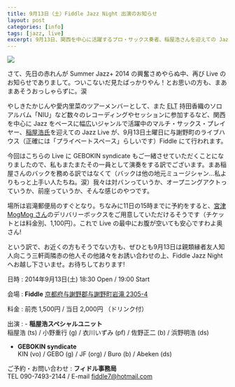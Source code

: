 ```yaml
---
title: 9月13日（土）Fiddle Jazz Night 出演のお知らせ
layout: post
categories: [info]
tags: [jazz, live]
excerpt: 9月13日、関西を中心に活躍するプロ・サックス奏者、稲屋浩さんを迎えての Jazz Live が与謝野町の Fiddle にて行われるのですが、そちらにまたまた GEBOKIN syndicate が出演いたしますよ、というお知らせです。
---
```

![](/images/info/20140913/fiddle-jazz-night.jpg)

さて、先日の赤れんが Summer Jazz+ 2014 の興奮さめやらぬ中、再び Live のお知らせでありまして。ついこないだ見たばっかりやん！とお思いの方も、まあまあそうおっしゃらずに。涙

やしきたかじんや愛内里菜のツアーメンバーとして、また <abbr title="Every Little Thing">ELT</abbr> 持田香織のソロアルバム「NIU」など数々のレコーディングやセッションに参加するなど、関西を中心に Jazz をベースに幅広いジャンルで活躍中のマルチ・サックス・プレイヤー、[稲屋浩氏][*1]を迎えての Jazz Live が、9月13日土曜日に与謝野町のライブハウス（正確には「プライベートスペース」らしいです）Fiddle にて行われます。

今回はこちらの Live に GEBOKIN syndicate もご一緒させていただくことになりましたので、私もまたまたその一員として演奏をする訳でございます。まあ稲屋さんのバックを務める訳ではなくて（バックは他の地元ミュージシャン…私よりもっと上手い人たちね。涙）我々は対バンっていうか、オープニングアクトっていうか、前座っていうか、そんな感じのやつです。

場所は岩滝郵便局のすぐとなり。ちなみに11日の15時までに予約をすると、[宮津 MogMog さん][*2]のデリバリーボックスをご用意していただけるそうです（チケットとは料金別、1,100円）。これで Live の最中にお腹が空いても安心ですわよ奥さん!

という訳で、お近くの方もそうでない方も、ぜひとも9月13日は親類縁者友人知人向こう三軒両隣赤の他人その他諸々をお誘い合わせの上、Fiddle Jazz Night へお越し下さいませ。お待ちしております!

日時
: <time datetime="2014-09-13T18:00+09:00">2014年9月13日(土) 18:30 Open / 19:00 Start</time>

会場
: <b>Fiddle</b>
  [京都府与謝野郡与謝野町岩滝 2305-4][*3]

料金
: 前売 1,500円 / 当日 2,000円 （ドリンク付）

出演
: - <b>稲屋浩スペシャルユニット</b>  
    稲屋浩 (ts) / 小野重行 (g) / 衣川いずみ (pf) / 佐野正二 (b) / 浜野明浩 (ds)
  - <b>GEBOKIN syndicate</b>  
    KIN (vo) / GEBO (g) / JF (org) / Buro (b) / Abeken (ds)

ご予約・お問い合わせ
: <b>フィドル事務局</b>  
  TEL 090-7493-2144 / E-mail <fiddle7@hotmail.com>


[*1]: http://ameblo.jp/inaya-h/ "Saxophone Player 稲屋 浩"
[*2]: http://miyazumogmog.jimdo.com/ "MogMogって？ - 宮津MogMogページ！"
[*3]: https://goo.gl/maps/3eaM7 "Google マップで場所を確認"
